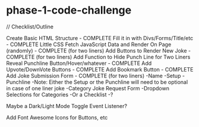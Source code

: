 # phase-1-code-challenge
// Checklist/Outline

Create Basic HTML Structure - COMPLETE
Fill it in with Divs/Forms/Title/etc - COMPLETE
Little CSS
Fetch JavaScript Data and Render On Page (randomly) - COMPLETE (for two liners)
Add Buttons to Render New Joke - COMPLETE (for two liners)
Add Function to Hide Punch Line for Two Liners
Reveal Punchline Button/Hover/whatever - COMPLETE
Add Upvote/DownVote Buttons - COMPLETE
Add Bookmark Button - COMPLETE
Add Joke Submission Form - COMPLETE (for two liners)
    -Name
    -Setup
    -Punchline
        -Note: Either the Setup or the Punchline will need to be optional in case of one liner joke
    -Category
Joke Request Form
    -Dropdown Selections for Categories
    -Or a Checklist
    -?






Maybe a Dark/Light Mode Toggle Event Listener?

Add Font Awesome Icons for Buttons, etc